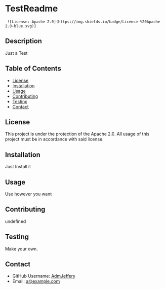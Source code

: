 # TestReadme
    
     ![License: Apache 2.0](https://img.shields.io/badge/License-%20Apache 2.0-blue.svg)]
   
   ## Description 
   Just a Test
   
   ## Table of Contents
   * [License](#license)
   * [Installation](#installation)
   * [Usage](#usage)
   * [Contributing](#contributing)
   * [Testing](#testing)
   * [Contact](#contact)
   
   ## License
   This project is under the protection of the Apache 2.0. All usage of this project must be in accordance with said license.
   
   ## Installation
   Just Install it
   
   ## Usage
   Use however you want
   
   ## Contributing
   undefined
   
   ## Testing
   Make your own.
   
   ## Contact
   * GitHub Username: [AdmJeffery](https://github.com/undefined)
   * Email: a@example.com
